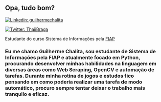 <h2>Opa, tudo bom?</h2>

[![Linkedin: guilhermechalita](https://img.shields.io/badge/-guilhermechalita-blue?style=flat-square&logo=Linkedin&logoColor=white&link=https://www.linkedin.com/in/guilhermechalita/)](https://www.linkedin.com/in/guilhermechalita/)

[![Twitter: ThaiiBraga](https://img.shields.io/twitter/follow/ThaiiBraga?style=social)](https://twitter.com/ThaiiBraga)

<p> Estudante do curso Sistema de Informações pela <a href="https://www.fiap.com.br/">FIAP</a>

### Eu me chamo Guilherme Chalita, sou estudante de Sistema de Informações pela FIAP e atualmente focado em Python, procurando desenvolver minhas habilidades na linguagem em diversas áreas como Web Scraping, OpenCV e automação de tarefas. Durante minha rotina de jogos e estudos fico pensando em como poderia realizar uma tarefa de modo automático, procuro sempre tentar deixar o trabalho mais tranquilo e eficaz.
